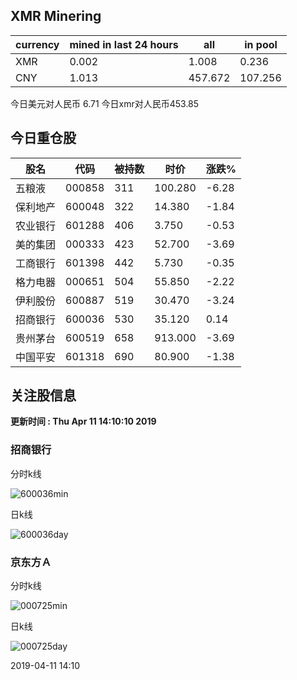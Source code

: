 ## XMR Minering

|currency|mined in last 24 hours|all|in pool|
|---|---|---|---|
|XMR|0.002|1.008|0.236|
|CNY|1.013|457.672|107.256|

今日美元对人民币 6.71	今日xmr对人民币453.85


## 今日重仓股 

|股名|代码|被持数|时价|涨跌%|
|---|---|---|---|---|
|五粮液|000858|311|100.280|-6.28|
|保利地产|600048|322|14.380|-1.84|
|农业银行|601288|406|3.750|-0.53|
|美的集团|000333|423|52.700|-3.69|
|工商银行|601398|442|5.730|-0.35|
|格力电器|000651|504|55.850|-2.22|
|伊利股份|600887|519|30.470|-3.24|
|招商银行|600036|530|35.120|0.14|
|贵州茅台|600519|658|913.000|-3.69|
|中国平安|601318|690|80.900|-1.38|

## 关注股信息
**更新时间 : Thu Apr 11 14:10:10 2019**
### 招商银行 
分时k线

![600036min](http://image.sinajs.cn/newchart/min/n/sh600036.gif)

日k线

![600036day](http://image.sinajs.cn/newchart/daily/n/sh600036.gif)

### 京东方Ａ 
分时k线

![000725min](http://image.sinajs.cn/newchart/min/n/sz000725.gif)

日k线

![000725day](http://image.sinajs.cn/newchart/daily/n/sz000725.gif)

2019-04-11 14:10